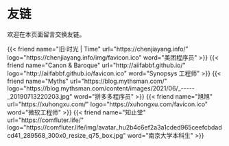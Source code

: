 # 友链

欢迎在本页面留言交换友链。

<div class="flink" id="article-container">
    <div class="friend-list-div" >
    {{< friend name="旧·时光 | Time" url="https://chenjiayang.info/" logo="https://chenjiayang.info/img/favicon.ico" word="美团程序员" >}}
    {{< friend name="Canon & Baroque" url="http://aiifabbf.github.io/" logo="http://aiifabbf.github.io/favicon.ico" word="Synopsys 工程师" >}}
    {{< friend name="Myths" url="https://blog.mythsman.com/" logo="https://blog.mythsman.com/content/images/2021/06/_-----_20190713220203.jpg" word="拼多多程序员" >}}
    {{< friend name="旭旭" url="https://xuhongxu.com/" logo="https://xuhongxu.com/favicon.ico" word="微软工程师" >}}
    {{< friend name="知止堂" url="https://comfluter.life/" logo="https://comfluter.life/img/avatar_hu2b4c6ef2a3a1cded965ceefcbdadcd41_289568_300x0_resize_q75_box.jpg" word="南京大学本科生" >}}
    </div>
</div>

